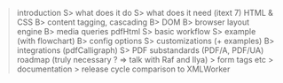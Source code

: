 > introduction
	S> what does it do
	S> what does it need (itext 7)
> HTML & CSS
	B> content tagging, cascading
	B> DOM
	B> browser layout engine
	B> media queries
> pdfHtml
	S> basic workflow
	S> example (with flowchart)
	B> config options
	S> customizations (+ examples)
	B> integrations (pdfCalligraph)
	S> PDF substandards (PDF/A, PDF/UA)
> roadmap (truly necessary ? => talk with Raf and Ilya)
	> form tags etc
	> documentation
	> release cycle
> comparison to XMLWorker
